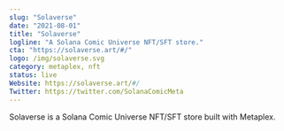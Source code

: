 ```yaml
---
slug: "Solaverse"
date: "2021-08-01"
title: "Solaverse"
logline: "A Solana Comic Universe NFT/SFT store."
cta: "https://solaverse.art/#/"
logo: /img/solaverse.svg
category: metaplex, nft
status: live
Website: https://solaverse.art/#/
Twitter: https://twitter.com/SolanaComicMeta
---
```

Solaverse is a Solana Comic Universe NFT/SFT store built with Metaplex.